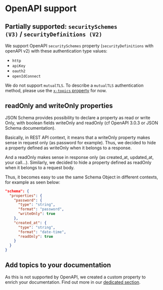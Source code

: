 # OpenAPI support

## Partially supported: `securitySchemes (V3)` / `securityDefinitions (V2)`

We support OpenAPI `securitySchemes` property (`securityDefinitions` with openAPI v2) with these authentication type values:

- `http`
- `apiKey`
- `oauth2`
- `openIdConnect`

We do not support `mutualTLS`. To describe a `mutualTLS` authentication method, please use the [`x-topics` property](help/doc-topics.md) for now.

## readOnly and writeOnly properties

JSON Schema provides possibility to declare a property as read or write Only, with boolean fields writeOnly and readOnly (cf OpenAPI 3.0.3 or JSON Schema documentation).

Basically, in REST API context, it means that a writeOnly property makes sense in request only (as password for example). Thus, we decided to hide a property defined as writeOnly when it belongs to a response.

And a readOnly makes sense in response only (as created_at, updated_at, your call...). Similarly,  we decided to hide a property defined as readOnly when it belongs to a request body.

Thus, it becomes easy to use the same Schema Object in different contexts, for example as seen below:

```json
"schema": {
  "properties": {
    "password": {
      "type": "string",
      "format": "password",
      "writeOnly": true
    },
    "created_at": {
      "type": "string",
      "format": "date-time",
      "readOnly": true
    }
  }
}
```

## Add topics to your documentation

As this is not supported by OpenAPI, we created a custom property to enrich your documentation. Find out more in our [dedicated section](help/doc-topics.md).

